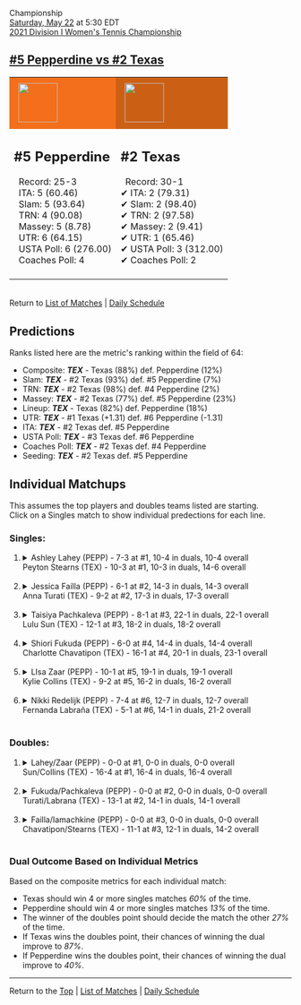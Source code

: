 Championship[](#top)<a name="top"></a>  
[Saturday, May 22](../../schedule/05-22.md) at 5:30 EDT  
[2021 Division I Women's Tennis Championship](../index.md)  
## [#5 Pepperdine vs #2 Texas](https://www.ncaa.com/game/5833709)  

<table><tr style="background-color: #d9d9d9 !important"><td style="background-color: #F46F1B !important"><img src="https://www.ncaa.com/sites/default/files/images/logos/schools/p/pepperdine.70.png" width="70" height="70" style="padding: 8px;" /></td><td style="background-color: #CB6015 !important"><img src="https://www.ncaa.com/sites/default/files/images/logos/schools/t/texas.70.png" width="70" height="70" style="padding: 8px;" /></td></tr><tr>
<td>  

<h2>#5 Pepperdine</h2>  
&nbsp; Record: 25-3<br>  
&nbsp; ITA: 5 (60.46)<br>  
&nbsp; Slam: 5 (93.64)<br>  
&nbsp; TRN: 4 (90.08)<br>  
&nbsp; Massey: 5 (8.78)<br>  
&nbsp; UTR: 6 (64.15)<br>  
&nbsp; USTA Poll: 6 (276.00)<br>  
&nbsp; Coaches Poll: 4<br>  
<br>  

</td>
<td>  

<h2>#2 Texas</h2>  
&nbsp; Record: 30-1<br>  
&#10004; ITA: 2 (79.31)<br>  
&#10004; Slam: 2 (98.40)<br>  
&#10004; TRN: 2 (97.58)<br>  
&#10004; Massey: 2 (9.41)<br>  
&#10004; UTR: 1 (65.46)<br>  
&#10004; USTA Poll: 3 (312.00)<br>  
&#10004; Coaches Poll: 2<br>  
<br>  

</td>
</tr></table>  


<br>Return to [List of Matches](../index.md) &#124; [Daily Schedule](../../schedule/05-22.md)

## Predictions  

Ranks listed here are the metric's ranking within the field of 64:  
- Composite: ***TEX*** - Texas (88%) def. Pepperdine (12%)  
- Slam: ***TEX*** - #2 Texas (93%) def. #5 Pepperdine (7%)  
- TRN: ***TEX*** - #2 Texas (98%) def. #4 Pepperdine (2%)  
- Massey: ***TEX*** - #2 Texas (77%) def. #5 Pepperdine (23%)  
- Lineup: ***TEX*** - Texas (82%) def. Pepperdine (18%)  
- UTR: ***TEX*** - #1 Texas (+1.31) def. #6 Pepperdine (-1.31)  
- ITA: ***TEX*** - #2 Texas def. #5 Pepperdine  
- USTA Poll: ***TEX*** - #3 Texas def. #6 Pepperdine  
- Coaches Poll: ***TEX*** - #2 Texas def. #4 Pepperdine  
- Seeding: ***TEX*** - #2 Texas def. #5 Pepperdine  

## Individual Matchups  
This assumes the top players and doubles teams listed are starting.  
Click on a Singles match to show individual predections for each line.  

### Singles:  

<ol>
<li><details>
<summary markdown="span">Ashley Lahey (PEPP) - 7-3 at #1, 10-4 in duals, 10-4 overall<br>Peyton Stearns (TEX) - 10-3 at #1, 10-3 in duals, 14-6 overall</summary>
<h4>Predictions</h4><ul>
<li>Composite: <b><i>PEPP</i></b> - Lahey (53%) def. Stearns (47%)</li>  
<li>Slam: <b><i>PEPP</i></b> - Lahey (58%) def. Stearns (42%)</li>  
<li>TRN: <b><i>PEPP</i></b> - Lahey (72%) def. Stearns (28%)</li>  
<li>Massey: <b><i>PEPP</i></b> - Lahey (51%) def. Stearns (49%)</li>  
<li>UTR: <b><i>TEX</i></b> - Stearns (67%) def. Lahey (33%)</li>  
<li>ITA: <b><i>TEX</i></b> - Stearns (16.38) def. Lahey (7.80)</li>  
</ul>
</details>&nbsp;</li>
<li><details>
<summary markdown="span">Jessica Failla (PEPP) - 6-1 at #2, 14-3 in duals, 14-3 overall<br>Anna Turati (TEX) - 9-2 at #2, 17-3 in duals, 17-3 overall</summary>
<h4>Predictions</h4><ul>
<li>Composite: <b><i>PEPP</i></b> - Failla (61%) def. Turati (39%)</li>  
<li>Slam: <b><i>PEPP</i></b> - Failla (67%) def. Turati (33%)</li>  
<li>TRN: <b><i>PEPP</i></b> - Failla (76%) def. Turati (24%)</li>  
<li>Massey: <b><i>TEX</i></b> - Turati (62%) def. Failla (38%)</li>  
<li>UTR: <b><i>PEPP</i></b> - Failla (66%) def. Turati (34%)</li>  
<li>ITA: <b><i>PEPP</i></b> - Failla (23.38) def. Turati (17.31)</li>  
</ul>
</details>&nbsp;</li>
<li><details>
<summary markdown="span">Taisiya Pachkaleva (PEPP) - 8-1 at #3, 22-1 in duals, 22-1 overall<br>Lulu Sun (TEX) - 12-1 at #3, 18-2 in duals, 18-2 overall</summary>
<h4>Predictions</h4><ul>
<li>Composite: <b><i>TEX</i></b> - Sun (59%) def. Pachkaleva (41%)</li>  
<li>Slam: <b><i>TEX</i></b> - Sun (54%) def. Pachkaleva (46%)</li>  
<li>TRN: <b><i>PEPP</i></b> - Pachkaleva (61%) def. Sun (39%)</li>  
<li>Massey: <b><i>TEX</i></b> - Sun (59%) def. Pachkaleva (41%)</li>  
<li>UTR: <b><i>TEX</i></b> - Sun (85%) def. Pachkaleva (15%)</li>  
<li>ITA: <b><i>TEX</i></b> - Sun (9.34) def. Pachkaleva (6.37)</li>  
</ul>
</details>&nbsp;</li>
<li><details>
<summary markdown="span">Shiori Fukuda (PEPP) - 6-0 at #4, 14-4 in duals, 14-4 overall<br>Charlotte Chavatipon (TEX) - 16-1 at #4, 20-1 in duals, 23-1 overall</summary>
<h4>Predictions</h4><ul>
<li>Composite: <b><i>TEX</i></b> - Chavatipon (71%) def. Fukuda (29%)</li>  
<li>Slam: <b><i>TEX</i></b> - Chavatipon (64%) def. Fukuda (36%)</li>  
<li>TRN: <b><i>TEX</i></b> - Chavatipon (73%) def. Fukuda (27%)</li>  
<li>Massey: <b><i>TEX</i></b> - Chavatipon (75%) def. Fukuda (25%)</li>  
<li>UTR: <b><i>TEX</i></b> - Chavatipon (74%) def. Fukuda (26%)</li>  
<li>ITA: <b><i>TEX</i></b> - Chavatipon (7.87) def. Fukuda (4.88)</li>  
</ul>
</details>&nbsp;</li>
<li><details>
<summary markdown="span">LIsa Zaar (PEPP) - 10-1 at #5, 19-1 in duals, 19-1 overall<br>Kylie Collins (TEX) - 9-2 at #5, 16-2 in duals, 16-2 overall</summary>
<h4>Predictions</h4><ul>
<li>Composite: <b><i>TEX</i></b> - Collins (72%) def. Zaar (28%)</li>  
<li>Slam: <b><i>TEX</i></b> - Collins (75%) def. Zaar (25%)</li>  
<li>TRN: <b><i>TEX</i></b> - Collins (63%) def. Zaar (37%)</li>  
<li>Massey: <b><i>TEX</i></b> - Collins (74%) def. Zaar (26%)</li>  
<li>UTR: <b><i>TEX</i></b> - Collins (75%) def. Zaar (25%)</li>  
<li>ITA: <b><i>TEX</i></b> - Collins (8.04) def. Zaar (4.47)</li>  
</ul>
</details>&nbsp;</li>
<li><details>
<summary markdown="span">Nikki Redelijk (PEPP) - 7-4 at #6, 12-7 in duals, 12-7 overall<br>Fernanda Labraña (TEX) - 5-1 at #6, 14-1 in duals, 21-2 overall</summary>
<h4>Predictions</h4><ul>
<li>Composite: <b><i>TEX</i></b> - Labraña (86%) def. Redelijk (14%)</li>  
<li>Slam: <b><i>TEX</i></b> - Labraña (85%) def. Redelijk (15%)</li>  
<li>TRN: <b><i>TEX</i></b> - Labraña (94%) def. Redelijk (6%)</li>  
<li>Massey: <b><i>TEX</i></b> - Labraña (82%) def. Redelijk (18%)</li>  
<li>UTR: <b><i>TEX</i></b> - Labraña (82%) def. Redelijk (18%)</li>  
<li>ITA: <b><i>TEX</i></b> - Labraña (4.28) def. Redelijk (1.87)</li>  
</ul>
</details>&nbsp;</li>
</ol>

### Doubles:  

<ol>
<li><details>
<summary markdown="span">Lahey/Zaar (PEPP) - 0-0 at #1, 0-0 in duals, 0-0 overall<br>Sun/Collins (TEX) - 16-4 at #1, 16-4 in duals, 16-4 overall</summary>
<br>Sorry, we don't have any metrics for this match
</details>&nbsp;</li>
<li><details>
<summary markdown="span">Fukuda/Pachkaleva (PEPP) - 0-0 at #2, 0-0 in duals, 0-0 overall<br>Turati/Labrana (TEX) - 13-1 at #2, 14-1 in duals, 14-1 overall</summary>
<br>Sorry, we don't have any metrics for this match
</details>&nbsp;</li>
<li><details>
<summary markdown="span">Failla/Iamachkine (PEPP) - 0-0 at #3, 0-0 in duals, 0-0 overall<br>Chavatipon/Stearns (TEX) - 11-1 at #3, 12-1 in duals, 14-2 overall</summary>
<br>Sorry, we don't have any metrics for this match
</details>&nbsp;</li>
</ol>

### Dual Outcome Based on Individual Metrics  
  
Based on the composite metrics for each individual match:  
- Texas should win 4 or more singles matches *60%* of the time.  
- Pepperdine should win 4 or more singles matches *13%* of the time.  
- The winner of the doubles point should decide the match the other *27%* of the time.  
- If Texas wins the doubles point, their chances of winning the dual improve to *87%*.  
- If Pepperdine wins the doubles point, their chances of winning the dual improve to *40%*.  
  
------

Return to the [Top](#top) &#124; [List of Matches](../index.md) &#124; [Daily Schedule](../../schedule/05-22.md)  
